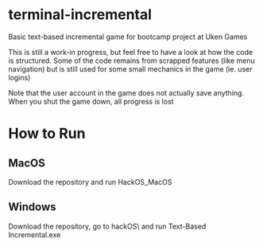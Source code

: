 # terminal-incremental
Basic text-based incremental game for bootcamp project at Uken Games

This is still a work-in progress, but feel free to have a look at how the code is structured.
Some of the code remains from scrapped features (like menu navigation) but is still used for some small mechanics in the game (ie. user logins)

Note that the user account in the game does not actually save anything. When you shut the game down, all progress is lost

# How to Run

## MacOS
Download the repository and run HackOS_MacOS

## Windows
Download the repository, go to hackOS\ and run Text-Based Incremental.exe
